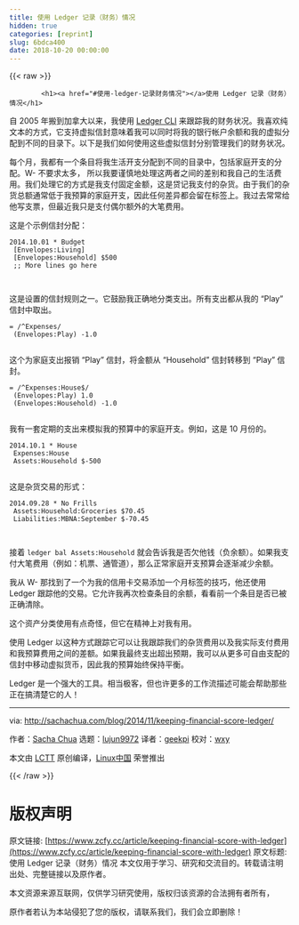 ```yaml
---
title: 使用 Ledger 记录（财务）情况
hidden: true
categories: [reprint]
slug: 6bdca400
date: 2018-10-20 00:00:00
---
```


{{< raw >}}

            <h1><a href="#使用-ledger-记录财务情况"></a>使用 Ledger 记录（财务）情况</h1>
<p>自 2005 年搬到加拿大以来，我使用 <a href="http://www.ledger-cli.org/">Ledger CLI</a> 来跟踪我的财务状况。我喜欢纯文本的方式，它支持虚拟信封意味着我可以同时将我的银行帐户余额和我的虚拟分配到不同的目录下。以下是我们如何使用这些虚拟信封分别管理我们的财务状况。</p>
<p>每个月，我都有一个条目将我生活开支分配到不同的目录中，包括家庭开支的分配。W- 不要求太多， 所以我要谨慎地处理这两者之间的差别和我自己的生活费用。我们处理它的方式是我支付固定金额，这是贷记我支付的杂货。由于我们的杂货总额通常低于我预算的家庭开支，因此任何差异都会留在标签上。我过去常常给他写支票，但最近我只是支付偶尔额外的大笔费用。</p>
<p>这是个示例信封分配：</p>
<pre><code class="hljs mipsasm"><span class="hljs-number">2014</span>.<span class="hljs-number">10</span>.<span class="hljs-number">01</span> * <span class="hljs-keyword">Budget
</span> [Envelopes:Living]
 [Envelopes:Household] $<span class="hljs-number">500</span>
 <span class="hljs-comment">;; More lines go here</span>

</code></pre><p>这是设置的信封规则之一。它鼓励我正确地分类支出。所有支出都从我的 “Play” 信封中取出。</p>
<pre><code class="hljs asciidoc"><span class="hljs-section">= /^Expenses/</span>
<span class="hljs-code"> (Envelopes:Play) -1.0</span>

</code></pre><p>这个为家庭支出报销 “Play” 信封，将金额从 “Household” 信封转移到 “Play” 信封。</p>
<pre><code class="hljs asciidoc"><span class="hljs-section">= /^Expenses:House$/</span>
<span class="hljs-code"> (Envelopes:Play) 1.0</span>
<span class="hljs-code"> (Envelopes:Household) -1.0</span>

</code></pre><p>我有一套定期的支出来模拟我的预算中的家庭开支。例如，这是 10 月份的。</p>
<pre><code class="hljs dts"><span class="hljs-number">2014.10</span><span class="hljs-number">.1</span> * House
<span class="hljs-symbol"> Expenses:</span>House
<span class="hljs-symbol"> Assets:</span>Household $<span class="hljs-number">-500</span>

</code></pre><p>这是杂货交易的形式：</p>
<pre><code class="hljs yaml"><span class="hljs-number">2014.09</span><span class="hljs-number">.28</span> <span class="hljs-string">*</span> <span class="hljs-literal">No</span> <span class="hljs-string">Frills</span>
<span class="hljs-attr"> Assets:</span><span class="hljs-attr">Household:Groceries</span> <span class="hljs-string">$70.45</span>
<span class="hljs-attr"> Liabilities:</span><span class="hljs-attr">MBNA:September</span> <span class="hljs-string">$-70.45</span>


</code></pre><p>接着 <code>ledger bal Assets:Household</code> 就会告诉我是否欠他钱（负余额）。如果我支付大笔费用（例如：机票、通管道），那么正常家庭开支预算会逐渐减少余额。</p>
<p>我从 W- 那找到了一个为我的信用卡交易添加一个月标签的技巧，他还使用 Ledger 跟踪他的交易。它允许我再次检查条目的余额，看看前一个条目是否已被正确清除。</p>
<p>这个资产分类使用有点奇怪，但它在精神上对我有用。</p>
<p>使用 Ledger 以这种方式跟踪它可以让我跟踪我们的杂货费用以及我实际支付费用和我预算费用之间的差额。如果我最终支出超出预期，我可以从更多可自由支配的信封中移动虚拟货币，因此我的预算始终保持平衡。</p>
<p>Ledger 是一个强大的工具。相当极客，但也许更多的工作流描述可能会帮助那些正在搞清楚它的人！</p>
<hr>
<p>via: <a href="http://sachachua.com/blog/2014/11/keeping-financial-score-ledger/">http://sachachua.com/blog/2014/11/keeping-financial-score-ledger/</a></p>
<p>作者：<a href="http://sachachua.com">Sacha Chua</a> 选题：<a href="https://github.com/lujun9972">lujun9972</a> 译者：<a href="https://github.com/geekpi">geekpi</a> 校对：<a href="https://github.com/wxy">wxy</a></p>
<p>本文由 <a href="https://github.com/LCTT/TranslateProject">LCTT</a> 原创编译，<a href="https://linux.cn/">Linux中国</a> 荣誉推出</p>

          
{{< /raw >}}

# 版权声明
原文链接: [https://www.zcfy.cc/article/keeping-financial-score-with-ledger](https://www.zcfy.cc/article/keeping-financial-score-with-ledger)
原文标题: 使用 Ledger 记录（财务）情况
本文仅用于学习、研究和交流目的。转载请注明出处、完整链接以及原作者。 

本文资源来源互联网，仅供学习研究使用，版权归该资源的合法拥有者所有，

原作者若认为本站侵犯了您的版权，请联系我们，我们会立即删除！
